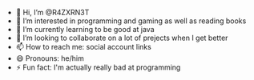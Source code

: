 - 👋 Hi, I’m @R4ZXRN3T
- 👀 I’m interested in programming and gaming as well as reading books
- 🌱 I’m currently learning to be good at java
- 💞️ I’m looking to collaborate on a lot of prejects when I get better
- 📫 How to reach me: social account links
- 😄 Pronouns: he/him
- ⚡ Fun fact: I'm actually really bad at programming

<!---
R4ZXRN3T/R4ZXRN3T is a ✨ special ✨ repository because its `README.md` (this file) appears on your GitHub profile.
You can click the Preview link to take a look at your changes.
--->
